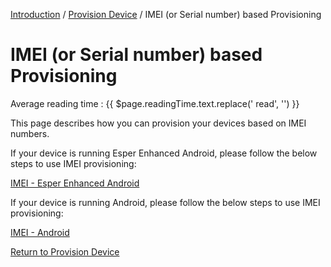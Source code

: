[Introduction](../../../console.md) / [Provision Device](../index.md) / IMEI (or Serial number) based Provisioning

# IMEI (or Serial number) based Provisioning
<div class="avg-reading-time" style="margin-top: 0rem;">Average reading time : {{ $page.readingTime.text.replace(' read', '') }}</div>

This page describes how you can provision your devices based on IMEI numbers.

If your device is running Esper Enhanced Android, please follow the below steps to use IMEI provisioning:

[IMEI - Esper Enhanced Android](esper-enhanced-android-os/index.md)

If your device is running Android, please follow the below steps to use IMEI provisioning:

[IMEI - Android](general-android-users/index.md)

[Return to Provision Device](../index.md)
